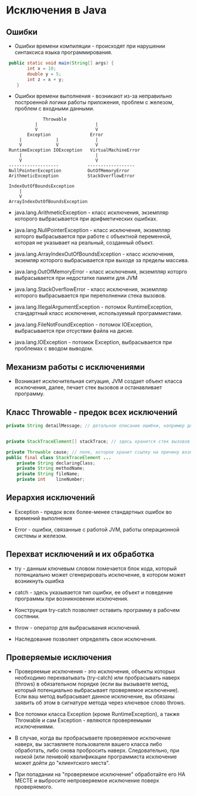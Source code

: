 # Исключения в Java

## Ошибки

* Ошибки времени компиляции - происходят при нарушении синтаксиса языка программирования.

```JAVA
 public static void main(String[] args) {
	    int x = 10;
	    double y = 5;
	    int z = x + y;
    }
```

* Ошибки времени выполнения - возникают из-за неправильно построенной логики работы приложения, проблем с железом, проблем с входными данными.

```
              Throwable 
           |                      |
           V                      V
        Exception               Error
     |             |              |
     V             V              V
 RuntimeException IOException   VirtualMachineError
     |                            |
     V                            V
 -------------------           ------------------
 NullPointerException          OutOfMemoryError
 ArithmeticException           StackOverflowError

 IndexOutOfBoundsException
     |
     V
 ArrayIndexOutOfBoundsException
```

* java.lang.ArithmeticException - класс исключения, экземпляр которого выбрасывается при арифметических ошибках. 

* java.lang.NullPointerException - класс исключения, экземпляр которго выбрасывается при работе с объектной переменной, которая не указывает на реальный, созданный объект.

* java.lang.ArrayIndexOutOfBoundsException - класс исключения, экземляр которого выбрасывается при выходе за пределы массива.

* java.lang.OutOfMemoryError - класс исключения, экземпляр которго выбрасывается при недостатке памяти для JVM

* java.lang.StackOverflowError - класс исключения, экземпляр которого выбрасывается при переполнении стека вызовов.

* java.lang.IllegalArgumentException - потомок RuntimeException, стандартный класс исключения, используемый программистами.

* java.lang.FileNotFoundException - потомок IOException, выбрасывается при отсуствии файла на диске.

* java.lang.IOException - потомок Exception, выбрасывается при проблемах с вводом выводом.

## Механизм работы с исключениями

* Возникает исключительная ситуация, JVM создает объект класса исключения, далее, печает стек вызовов и останавливает программу.

## Класс Throwable - предок всех исключений

```JAVA
private String detailMessage; // детальное описание ошибки, например для ArithmeticException - / by 


private StackTraceElement[] stackTrace; // здесь хранится стек вызовов

private Throwable cause; // поле, которое хранит ссылку на причину возникновения ошибки - такая же ошибка
public final class StackTraceElement ...
    private String declaringClass;
    private String methodName;
    private String fileName;
    private int    lineNumber;
```

## Иерархия исключений

* Exception - предок всех более-менее стандартных ошибок во времений выполнения

* Error - ошибки, связанные с работой JVM, работы операционной системы и железом.

## Перехват исключений и их обработка

* try - данным ключевым словом помечается блок кода, который потенциально может сгенерировать исключение, в котором может возникнуть ошибка

* catch - здесь указывается тип ошибки, ее объект и поведение программы при возникновении исключения. 

* Конструкция try-catch позволяет оставить программу в рабочем состянии. 

* throw - оператор для выбрасывания исключений.

* Наследование позволяет определять свои исключения.

## Проверяемые исключения

* Проверяемые исключения - это исключения, объекты которых необходимо перехватывать (try-catch) или пробрасывать наверх (throws) в обязательном порядке (если вы вызываете метод, который потенциально выбрасывает проверяемое исключение). Если ваш метод выбрасывает данное исключение, вы обязаны заявить об этом в сигнатуре метода через ключевое слово throws.

* Все потомки класса Exception (кроме RuntimeException), а также Throwable и сам Exception - являются проверяемыми исключениями.

* В случае, когда вы пробрасываете проверяемое исключение наверх, вы заставляете пользователя вашего класса либо обработать, либо снова пробросить наверх. Следовательно, при низкой (или ленивой) квалификации программиста исключение может дойти до "клиентского места".

* При попадании на "проверяемое исключение" обработайте его НА МЕСТЕ и выбросите непроверяемое исключение поверх проверяемого.